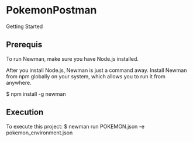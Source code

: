 # PokemonPostman
Getting Started
## Prerequis
To run Newman, make sure you have Node.js installed.

After you install Node.js, Newman is just a command away. Install Newman from npm globally on your system, which allows you to run it from anywhere.

$ npm install -g newman
## Execution
To execute this project: 
$ newman run POKEMON.json -e pokemon_environment.json 
